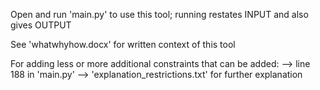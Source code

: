 Open and run 'main.py' to use this tool;
running restates INPUT and also gives OUTPUT

See 'whatwhyhow.docx' for written context of this tool

For adding less or more additional constraints that can be added:
--> line 188 in 'main.py'
--> 'explanation_restrictions.txt' for further explanation
